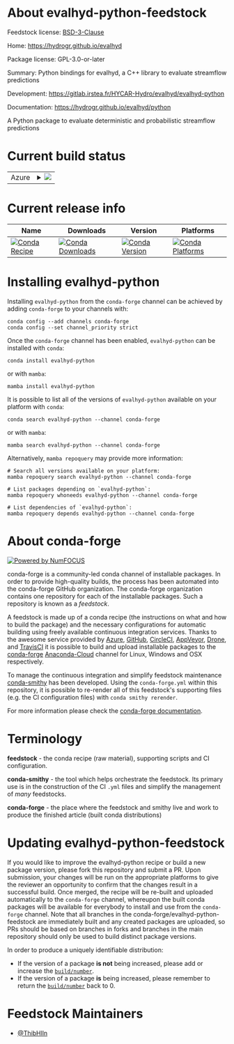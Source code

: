 About evalhyd-python-feedstock
==============================

Feedstock license: [BSD-3-Clause](https://github.com/conda-forge/evalhyd-python-feedstock/blob/main/LICENSE.txt)

Home: https://hydrogr.github.io/evalhyd

Package license: GPL-3.0-or-later

Summary: Python bindings for evalhyd, a C++ library to evaluate streamflow predictions

Development: https://gitlab.irstea.fr/HYCAR-Hydro/evalhyd/evalhyd-python

Documentation: https://hydrogr.github.io/evalhyd/python

A Python package to evaluate deterministic and probabilistic
streamflow predictions


Current build status
====================


<table>
    
  <tr>
    <td>Azure</td>
    <td>
      <details>
        <summary>
          <a href="https://dev.azure.com/conda-forge/feedstock-builds/_build/latest?definitionId=19398&branchName=main">
            <img src="https://dev.azure.com/conda-forge/feedstock-builds/_apis/build/status/evalhyd-python-feedstock?branchName=main">
          </a>
        </summary>
        <table>
          <thead><tr><th>Variant</th><th>Status</th></tr></thead>
          <tbody><tr>
              <td>linux_64_numpy1.21python3.10.____cpython</td>
              <td>
                <a href="https://dev.azure.com/conda-forge/feedstock-builds/_build/latest?definitionId=19398&branchName=main">
                  <img src="https://dev.azure.com/conda-forge/feedstock-builds/_apis/build/status/evalhyd-python-feedstock?branchName=main&jobName=linux&configuration=linux%20linux_64_numpy1.21python3.10.____cpython" alt="variant">
                </a>
              </td>
            </tr><tr>
              <td>linux_64_numpy1.21python3.8.____cpython</td>
              <td>
                <a href="https://dev.azure.com/conda-forge/feedstock-builds/_build/latest?definitionId=19398&branchName=main">
                  <img src="https://dev.azure.com/conda-forge/feedstock-builds/_apis/build/status/evalhyd-python-feedstock?branchName=main&jobName=linux&configuration=linux%20linux_64_numpy1.21python3.8.____cpython" alt="variant">
                </a>
              </td>
            </tr><tr>
              <td>linux_64_numpy1.21python3.9.____cpython</td>
              <td>
                <a href="https://dev.azure.com/conda-forge/feedstock-builds/_build/latest?definitionId=19398&branchName=main">
                  <img src="https://dev.azure.com/conda-forge/feedstock-builds/_apis/build/status/evalhyd-python-feedstock?branchName=main&jobName=linux&configuration=linux%20linux_64_numpy1.21python3.9.____cpython" alt="variant">
                </a>
              </td>
            </tr><tr>
              <td>linux_64_numpy1.23python3.11.____cpython</td>
              <td>
                <a href="https://dev.azure.com/conda-forge/feedstock-builds/_build/latest?definitionId=19398&branchName=main">
                  <img src="https://dev.azure.com/conda-forge/feedstock-builds/_apis/build/status/evalhyd-python-feedstock?branchName=main&jobName=linux&configuration=linux%20linux_64_numpy1.23python3.11.____cpython" alt="variant">
                </a>
              </td>
            </tr><tr>
              <td>osx_64_numpy1.21python3.10.____cpython</td>
              <td>
                <a href="https://dev.azure.com/conda-forge/feedstock-builds/_build/latest?definitionId=19398&branchName=main">
                  <img src="https://dev.azure.com/conda-forge/feedstock-builds/_apis/build/status/evalhyd-python-feedstock?branchName=main&jobName=osx&configuration=osx%20osx_64_numpy1.21python3.10.____cpython" alt="variant">
                </a>
              </td>
            </tr><tr>
              <td>osx_64_numpy1.21python3.8.____cpython</td>
              <td>
                <a href="https://dev.azure.com/conda-forge/feedstock-builds/_build/latest?definitionId=19398&branchName=main">
                  <img src="https://dev.azure.com/conda-forge/feedstock-builds/_apis/build/status/evalhyd-python-feedstock?branchName=main&jobName=osx&configuration=osx%20osx_64_numpy1.21python3.8.____cpython" alt="variant">
                </a>
              </td>
            </tr><tr>
              <td>osx_64_numpy1.21python3.9.____cpython</td>
              <td>
                <a href="https://dev.azure.com/conda-forge/feedstock-builds/_build/latest?definitionId=19398&branchName=main">
                  <img src="https://dev.azure.com/conda-forge/feedstock-builds/_apis/build/status/evalhyd-python-feedstock?branchName=main&jobName=osx&configuration=osx%20osx_64_numpy1.21python3.9.____cpython" alt="variant">
                </a>
              </td>
            </tr><tr>
              <td>osx_64_numpy1.23python3.11.____cpython</td>
              <td>
                <a href="https://dev.azure.com/conda-forge/feedstock-builds/_build/latest?definitionId=19398&branchName=main">
                  <img src="https://dev.azure.com/conda-forge/feedstock-builds/_apis/build/status/evalhyd-python-feedstock?branchName=main&jobName=osx&configuration=osx%20osx_64_numpy1.23python3.11.____cpython" alt="variant">
                </a>
              </td>
            </tr><tr>
              <td>win_64_numpy1.21python3.10.____cpython</td>
              <td>
                <a href="https://dev.azure.com/conda-forge/feedstock-builds/_build/latest?definitionId=19398&branchName=main">
                  <img src="https://dev.azure.com/conda-forge/feedstock-builds/_apis/build/status/evalhyd-python-feedstock?branchName=main&jobName=win&configuration=win%20win_64_numpy1.21python3.10.____cpython" alt="variant">
                </a>
              </td>
            </tr><tr>
              <td>win_64_numpy1.21python3.8.____cpython</td>
              <td>
                <a href="https://dev.azure.com/conda-forge/feedstock-builds/_build/latest?definitionId=19398&branchName=main">
                  <img src="https://dev.azure.com/conda-forge/feedstock-builds/_apis/build/status/evalhyd-python-feedstock?branchName=main&jobName=win&configuration=win%20win_64_numpy1.21python3.8.____cpython" alt="variant">
                </a>
              </td>
            </tr><tr>
              <td>win_64_numpy1.21python3.9.____cpython</td>
              <td>
                <a href="https://dev.azure.com/conda-forge/feedstock-builds/_build/latest?definitionId=19398&branchName=main">
                  <img src="https://dev.azure.com/conda-forge/feedstock-builds/_apis/build/status/evalhyd-python-feedstock?branchName=main&jobName=win&configuration=win%20win_64_numpy1.21python3.9.____cpython" alt="variant">
                </a>
              </td>
            </tr><tr>
              <td>win_64_numpy1.23python3.11.____cpython</td>
              <td>
                <a href="https://dev.azure.com/conda-forge/feedstock-builds/_build/latest?definitionId=19398&branchName=main">
                  <img src="https://dev.azure.com/conda-forge/feedstock-builds/_apis/build/status/evalhyd-python-feedstock?branchName=main&jobName=win&configuration=win%20win_64_numpy1.23python3.11.____cpython" alt="variant">
                </a>
              </td>
            </tr>
          </tbody>
        </table>
      </details>
    </td>
  </tr>
</table>

Current release info
====================

| Name | Downloads | Version | Platforms |
| --- | --- | --- | --- |
| [![Conda Recipe](https://img.shields.io/badge/recipe-evalhyd--python-green.svg)](https://anaconda.org/conda-forge/evalhyd-python) | [![Conda Downloads](https://img.shields.io/conda/dn/conda-forge/evalhyd-python.svg)](https://anaconda.org/conda-forge/evalhyd-python) | [![Conda Version](https://img.shields.io/conda/vn/conda-forge/evalhyd-python.svg)](https://anaconda.org/conda-forge/evalhyd-python) | [![Conda Platforms](https://img.shields.io/conda/pn/conda-forge/evalhyd-python.svg)](https://anaconda.org/conda-forge/evalhyd-python) |

Installing evalhyd-python
=========================

Installing `evalhyd-python` from the `conda-forge` channel can be achieved by adding `conda-forge` to your channels with:

```
conda config --add channels conda-forge
conda config --set channel_priority strict
```

Once the `conda-forge` channel has been enabled, `evalhyd-python` can be installed with `conda`:

```
conda install evalhyd-python
```

or with `mamba`:

```
mamba install evalhyd-python
```

It is possible to list all of the versions of `evalhyd-python` available on your platform with `conda`:

```
conda search evalhyd-python --channel conda-forge
```

or with `mamba`:

```
mamba search evalhyd-python --channel conda-forge
```

Alternatively, `mamba repoquery` may provide more information:

```
# Search all versions available on your platform:
mamba repoquery search evalhyd-python --channel conda-forge

# List packages depending on `evalhyd-python`:
mamba repoquery whoneeds evalhyd-python --channel conda-forge

# List dependencies of `evalhyd-python`:
mamba repoquery depends evalhyd-python --channel conda-forge
```


About conda-forge
=================

[![Powered by
NumFOCUS](https://img.shields.io/badge/powered%20by-NumFOCUS-orange.svg?style=flat&colorA=E1523D&colorB=007D8A)](https://numfocus.org)

conda-forge is a community-led conda channel of installable packages.
In order to provide high-quality builds, the process has been automated into the
conda-forge GitHub organization. The conda-forge organization contains one repository
for each of the installable packages. Such a repository is known as a *feedstock*.

A feedstock is made up of a conda recipe (the instructions on what and how to build
the package) and the necessary configurations for automatic building using freely
available continuous integration services. Thanks to the awesome service provided by
[Azure](https://azure.microsoft.com/en-us/services/devops/), [GitHub](https://github.com/),
[CircleCI](https://circleci.com/), [AppVeyor](https://www.appveyor.com/),
[Drone](https://cloud.drone.io/welcome), and [TravisCI](https://travis-ci.com/)
it is possible to build and upload installable packages to the
[conda-forge](https://anaconda.org/conda-forge) [Anaconda-Cloud](https://anaconda.org/)
channel for Linux, Windows and OSX respectively.

To manage the continuous integration and simplify feedstock maintenance
[conda-smithy](https://github.com/conda-forge/conda-smithy) has been developed.
Using the ``conda-forge.yml`` within this repository, it is possible to re-render all of
this feedstock's supporting files (e.g. the CI configuration files) with ``conda smithy rerender``.

For more information please check the [conda-forge documentation](https://conda-forge.org/docs/).

Terminology
===========

**feedstock** - the conda recipe (raw material), supporting scripts and CI configuration.

**conda-smithy** - the tool which helps orchestrate the feedstock.
                   Its primary use is in the construction of the CI ``.yml`` files
                   and simplify the management of *many* feedstocks.

**conda-forge** - the place where the feedstock and smithy live and work to
                  produce the finished article (built conda distributions)


Updating evalhyd-python-feedstock
=================================

If you would like to improve the evalhyd-python recipe or build a new
package version, please fork this repository and submit a PR. Upon submission,
your changes will be run on the appropriate platforms to give the reviewer an
opportunity to confirm that the changes result in a successful build. Once
merged, the recipe will be re-built and uploaded automatically to the
`conda-forge` channel, whereupon the built conda packages will be available for
everybody to install and use from the `conda-forge` channel.
Note that all branches in the conda-forge/evalhyd-python-feedstock are
immediately built and any created packages are uploaded, so PRs should be based
on branches in forks and branches in the main repository should only be used to
build distinct package versions.

In order to produce a uniquely identifiable distribution:
 * If the version of a package **is not** being increased, please add or increase
   the [``build/number``](https://docs.conda.io/projects/conda-build/en/latest/resources/define-metadata.html#build-number-and-string).
 * If the version of a package **is** being increased, please remember to return
   the [``build/number``](https://docs.conda.io/projects/conda-build/en/latest/resources/define-metadata.html#build-number-and-string)
   back to 0.

Feedstock Maintainers
=====================

* [@ThibHlln](https://github.com/ThibHlln/)

